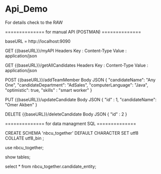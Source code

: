 # Api_Demo

For details check to the RAW

============== for manual API (POSTMAN) ==============

baseURL = http://localhost:9090


GET {{baseURL}}/myAPI
Headers
Key : Content-Type  Value : application/json

GET {{baseURL}}/getAllCandidates
Headers
Key : Content-Type  Value : application/json

POST {{baseURL}}/addTeamMember
Body JSON
{
    "candidateName": "Any One",
    "candidateDepartment": "AdSales",
    "computerLanguage": "Java",
    "optimistic": true,
    "skills" : "smart worker"
}

PUT {{baseURL}}/updateCandidate
Body JSON
{
    "id" : 1,
    "candidateName": "Omer Akben"
}

DELETE {{baseURL}}/deleteCandidate
Body JSON
{
    "id" : 2
}


============== for data managment SQL ==============

CREATE SCHEMA 'nbcu_together' DEFAULT CHARACTER SET utf8 COLLATE utf8_bin ;

use nbcu_together;

show tables;

select * from nbcu_together.candidate_entity;
